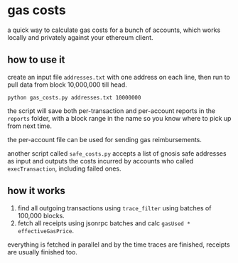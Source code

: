 # gas costs

a quick way to calculate gas costs for a bunch of accounts,
which works locally and privately against your ethereum client.

## how to use it

create an input file `addresses.txt` with one address on each line, then run to pull data from block
10,000,000 till head.
```
python gas_costs.py addresses.txt 10000000
```
the script will save both per-transaction and per-account reports in the `reports` folder, with
a block range in the name so you know where to pick up from next time.

the per-account file can be used for sending gas reimbursements.

another script called `safe_costs.py` accepts a list of gnosis safe addresses as input and outputs
the costs incurred by accounts who called `execTransaction`, including failed ones.

## how it works

1. find all outgoing transactions using `trace_filter` using batches of 100,000 blocks.
2. fetch all receipts using jsonrpc batches and calc `gasUsed * effectiveGasPrice`.

everything is fetched in parallel and by the time traces are finished, receipts are usually finished too.
